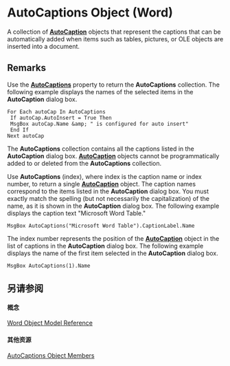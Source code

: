 
# AutoCaptions Object (Word)

A collection of  **[AutoCaption](895b5181-d36f-7f63-572a-c2d37c878e17.md)** objects that represent the captions that can be automatically added when items such as tables, pictures, or OLE objects are inserted into a document.


## Remarks

Use the  **[AutoCaptions](6dd68657-3880-76eb-0dc4-91eb58fb0815.md)** property to return the **AutoCaptions** collection. The following example displays the names of the selected items in the **AutoCaption** dialog box.


```
For Each autoCap In AutoCaptions 
 If autoCap.AutoInsert = True Then 
 MsgBox autoCap.Name &amp; " is configured for auto insert" 
 End If 
Next autoCap
```

The  **AutoCaptions** collection contains all the captions listed in the **AutoCaption** dialog box. **[AutoCaption](895b5181-d36f-7f63-572a-c2d37c878e17.md)** objects cannot be programmatically added to or deleted from the **AutoCaptions** collection.

Use  **AutoCaptions** (index), where index is the caption name or index number, to return a single **[AutoCaption](895b5181-d36f-7f63-572a-c2d37c878e17.md)** object. The caption names correspond to the items listed in the **AutoCaption** dialog box. You must exactly match the spelling (but not necessarily the capitalization) of the name, as it is shown in the **AutoCaption** dialog box. The following example displays the caption text "Microsoft Word Table."




```
MsgBox AutoCaptions("Microsoft Word Table").CaptionLabel.Name
```

The index number represents the position of the  **[AutoCaption](895b5181-d36f-7f63-572a-c2d37c878e17.md)** object in the list of captions in the **AutoCaption** dialog box. The following example displays the name of the first item selected in the **AutoCaption** dialog box.




```
MsgBox AutoCaptions(1).Name
```


## 另请参阅


#### 概念


[Word Object Model Reference](be452561-b436-bb9b-6f94-3faa9a74a6fd.md)
#### 其他资源


[AutoCaptions Object Members](http://msdn.microsoft.com/library/cff144e8-cb63-f4aa-06d6-307fcb3f5113%28Office.15%29.aspx)